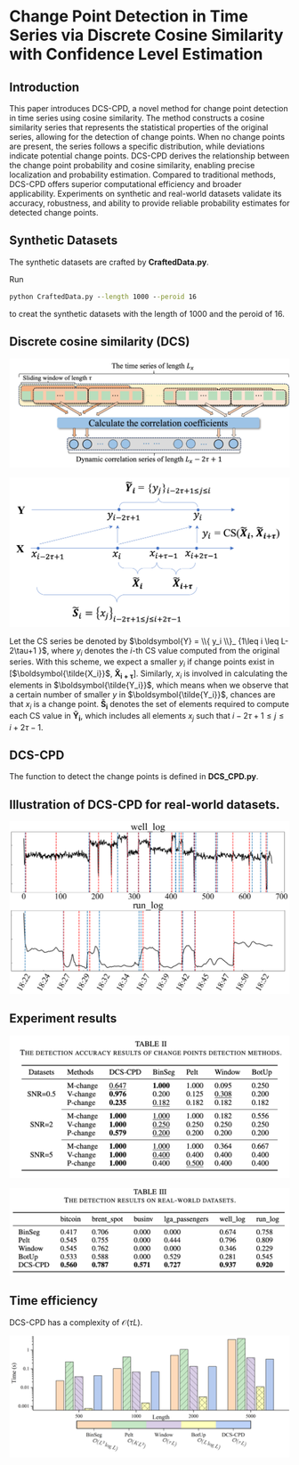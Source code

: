# Change Point Detection in Time Series via Discrete Cosine Similarity with Confidence Level Estimation

## Introduction

This paper introduces DCS-CPD, a novel method for change point detection in time series using cosine similarity. The method constructs a cosine similarity series that represents the statistical properties of the original series, allowing for the detection of change points. When no change points are present, the series follows a specific distribution, while deviations indicate potential change points. 
DCS-CPD derives the relationship between the change point probability and cosine similarity, enabling precise localization and probability estimation. Compared to traditional methods, DCS-CPD offers superior computational efficiency and broader applicability. Experiments on synthetic and real-world datasets validate its accuracy, robustness, and ability to provide reliable probability estimates for detected change points. 

## Synthetic Datasets

The synthetic datasets are crafted by **CraftedData.py**. 

Run 

```cmd
python CraftedData.py --length 1000 --peroid 16
```

to creat the synthetic datasets with the length of 1000 and the peroid of 16. 

## Discrete cosine similarity (DCS)

![](./pic/dca.png)

![](./pic/modelxy.png)

Let the CS series be denoted by $\boldsymbol{Y} = \\{ y_i \\}_ {1\leq i \leq L-2\tau+1 }$, where $y_i$ denotes the $i$-th CS value computed from the original series. With this scheme, we expect a smaller $y_i$ if change points exist in [$\boldsymbol{\tilde{X_i}}$, $\boldsymbol{\tilde{X}_{i+\tau}}$]. Similarly,  $x_i$ is involved in calculating the elements in $\boldsymbol{\tilde{Y_i}}$, which means when we observe that a certain number of smaller $y$ in $\boldsymbol{\tilde{Y_i}}$, chances are that $x_i$ is a change point. $\boldsymbol{\tilde{S}_i}$ denotes the set of elements required to compute each CS value in $\boldsymbol{\tilde{Y}_i}$, which includes all elements ${x_j}$ such that $i - 2\tau + 1 \leq j \leq i + 2\tau - 1$. 

## DCS-CPD

The function to detect the change points is defined in **DCS_CPD.py**. 

## Illustration of DCS-CPD for real-world datasets. 

![](./pic/exp_realworld2.png)

## Experiment results

![](./pic/exp_detection.png)

![](./pic/exp_detection_real.png)

## Time efficiency

DCS-CPD has a complexity of $\mathcal{O}(\tau L)$. 

![](./pic/exp_time2.png)

